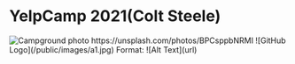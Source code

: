 <h1>YelpCamp 2021(Colt Steele)</h1>
<img src="https://unsplash.com/photos/BPCsppbNRMI" alt="Campground photo">
https://unsplash.com/photos/BPCsppbNRMI
![GitHub Logo](/public/images/a1.jpg)
Format: ![Alt Text](url)
